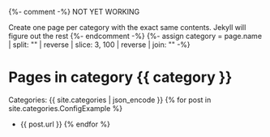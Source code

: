 {%- comment -%}
NOT YET WORKING

Create one page per category with the exact same contents.
Jekyll will figure out the rest
{%- endcomment -%}
{%- assign category = page.name | split: "" | reverse | slice: 3, 100 | reverse | join: "" -%}
# Pages in category {{ category }}
Categories: {{ site.categories | json_encode }}
{% for post in site.categories.ConfigExample %}
- {{ post.url }}
{% endfor %}